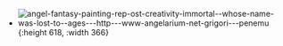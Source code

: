 - ![angel-fantasy-painting-rep-ost-creativity-immortal--whose-name-was-lost-to--ages---http---www-angelarium-net-grigori---penemu](https://i.imgur.com/WcLMaW3.jpeg){:height 618, :width 366}